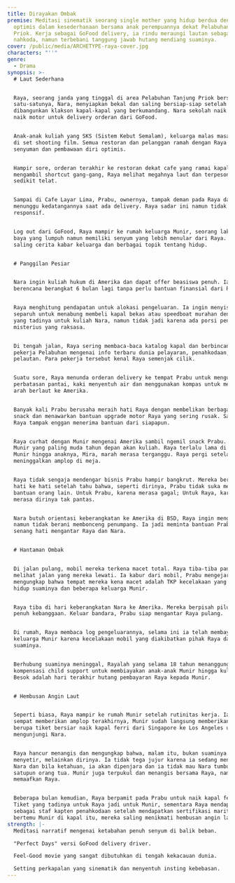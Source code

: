 ```yaml
---
title: Dirayakan Ombak
premise: Meditasi sinematik seorang single mother yang hidup berdua dengan jiwa
  optimis dalam kesederhanaan bersama anak perempuannya dekat Pelabuhan Tanjung
  Priok. Kerja sebagai GoFood delivery, ia rindu meraungi lautan sebagai
  nahkoda, namun terbebani tanggung jawab hutang mendiang suaminya.
cover: /public/media/ARCHETYPE-raya-cover.jpg
characters: "''"
genre:
  - Drama
synopsis: >-
  # Laut Sederhana


  Raya, seorang janda yang tinggal di area Pelabuhan Tanjung Priok bersama anak
  satu-satunya, Nara, menyiapkan bekal dan saling bersiap-siap setelah
  dibangunkan klakson kapal-kapal yang berkumandang. Nara sekolah naik bus, Raya
  naik motor untuk delivery orderan dari GoFood.


  Anak-anak kuliah yang SKS (Sistem Kebut Semalam), keluarga malas masak, artis
  di set shooting film. Semua restoran dan pelanggan ramah dengan Raya berkat
  senyuman dan pembawaan diri optimis.


  Hampir sore, orderan terakhir ke restoran dekat cafe yang ramai kapal. Setelah
  mengambil shortcut gang-gang, Raya melihat megahnya laut dan terpesona hingga
  sedikit telat.


  Sampai di Cafe Layar Lima, Prabu, ownernya, tampak deman pada Raya dan selalu
  menunggu kedatangannya saat ada delivery. Raya sadar ini namun tidak terlalu
  responsif.


  Log out dari GoFood, Raya mampir ke rumah keluarga Munir, seorang laki paruh
  baya yang lumpuh namun memiliki senyum yang lebih menular dari Raya. Mereka
  saling cerita kabar keluarga dan berbagai topik tentang hidup.


  # Panggilan Pesiar


  Nara ingin kuliah hukum di Amerika dan dapat offer beasiswa penuh. Ia
  berencana berangkat 6 bulan lagi tanpa perlu bantuan finansial dari Raya.


  Raya menghitung pendapatan untuk alokasi pengeluaran. Ia ingin menyisihkan
  separuh untuk menabung membeli kapal bekas atau speedboat murahan dengan uang
  yang tadinya untuk kuliah Nara, namun tidak jadi karena ada porsi pengeluaran
  misterius yang raksasa.


  Di tengah jalan, Raya sering membaca-baca katalog kapal dan berbincang dengan
  pekerja Pelabuhan mengenai info terbaru dunia pelayaran, penahkodaan, dan
  pelautan. Para pekerja tersebut kenal Raya semenjak cilik.


  Suatu sore, Raya menunda orderan delivery ke tempat Prabu untuk mengunjungi
  perbatasan pantai, kaki menyentuh air dan menggunakan kompas untuk mencari
  arah berlaut ke Amerika.


  Banyak kali Prabu berusaha meraih hati Raya dengan membelikan berbagai macam
  snack dan menawarkan bantuan upgrade motor Raya yang sering rusak. Sayangnya,
  Raya tampak enggan menerima bantuan dari siapapun.


  Raya curhat dengan Munir mengenai Amerika sambil ngemil snack Prabu. Anak
  Munir yang paling muda tahun depan akan kuliah. Raya terlalu lama di rumah
  Munir hingga anaknya, Mira, marah merasa terganggu. Raya pergi setelah
  meninggalkan amplop di meja.


  Raya tidak sengaja mendengar bisnis Prabu hampir bangkrut. Mereka berbincang
  hati ke hati setelah tahu bahwa, seperti dirinya, Prabu tidak suka menerima
  bantuan orang lain. Untuk Prabu, karena merasa gagal; Untuk Raya, karena
  merasa dirinya tak pantas.


  Nara butuh orientasi keberangkatan ke Amerika di BSD, Raya ingin mengantar
  namun tidak berani membonceng penumpang. Ia jadi meminta bantuan Prabu yang
  senang hati mengantar Raya dan Nara.


  # Hantaman Ombak


  Di jalan pulang, mobil mereka terkena macet total. Raya tiba-tiba panic attack
  melihat jalan yang mereka lewati. Ia kabur dari mobil, Prabu mengejar dan Raya
  mengungkap bahwa tempat mereka kena macet adalah TKP kecelakaan yang merenggut
  hidup suaminya dan beberapa keluarga Munir.


  Raya tiba di hari keberangkatan Nara ke Amerika. Mereka berpisah pilu, Raya
  penuh kebanggaan. Keluar bandara, Prabu siap mengantar Raya pulang.


  Di rumah, Raya membaca log pengeluarannya, selama ini ia telah membayar
  keluarga Munir karena kecelakaan mobil yang diakibatkan pihak Raya dan
  suaminya.


  Berhubung suaminya meninggal, Rayalah yang selama 18 tahun menanggung hutang
  kompensasi child support untuk membiayakan anak-anak Munir hingga kuliah.
  Besok adalah hari terakhir hutang pembayaran Raya kepada Munir.


  # Hembusan Angin Laut


  Seperti biasa, Raya mampir ke rumah Munir setelah rutinitas kerja. Ia belum
  sempat memberikan amplop terakhirnya, Munir sudah langsung memberikan kado
  berupa tiket bersiar naik kapal ferri dari Singapore ke Los Angeles untuk
  mengunjungi Nara.


  Raya hancur menangis dan mengungkap bahwa, malam itu, bukan suaminya yang
  menyetir, melainkan dirinya. Ia tidak tega jujur karena ia sedang mengandung
  Nara dan bila ketahuan, ia akan dipenjara dan ia tidak mau Nara tumbuh tanpa
  satupun orang tua. Munir juga terpukul dan menangis bersama Raya, namun ia
  memaafkan Raya.


  Beberapa bulan kemudian, Raya berpamit pada Prabu untuk naik kapal ferri.
  Tiket yang tadinya untuk Raya jadi untuk Munir, sementara Raya mendapat kerja
  sebagai staf kapten penahkodaan setelah mendapatkan sertifikasi maritim. Ia
  bertemu Munir di kapal itu, mereka saling menikmati hembusan angin laut.
strength: |-
  Meditasi narratif mengenai ketabahan penuh senyum di balik beban.

  "Perfect Days" versi GoFood delivery driver.

  Feel-Good movie yang sangat dibutuhkan di tengah kekacauan dunia.

  Setting perkapalan yang sinematik dan menyentuh insting kebebasan.
---
```

